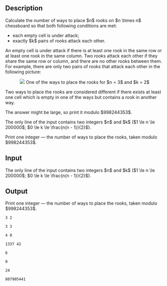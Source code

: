 ## Description

<div><p>Calculate the number of ways to place $n$ rooks on $n \times n$ chessboard so that both following conditions are met:</p><ul> <li> each empty cell is under attack; </li><li> exactly $k$ pairs of rooks attack each other. </li></ul><p>An empty cell is under attack if there is at least one rook in the same row or at least one rook in the same column. Two rooks attack each other if they share the same row or column, <span class="tex-font-style-it">and there are no other rooks between them</span>. For example, there are only two pairs of rooks that attack each other in the following picture:</p><center> <img class="tex-graphics" src="file://rJRUfvBq.png" style="max-width: 100.0%;max-height: 100.0%;"> <span class="tex-font-size-small">One of the ways to place the rooks for $n = 3$ and $k = 2$</span> </center><p>Two ways to place the rooks are considered different if there exists at least one cell which is empty in one of the ways but contains a rook in another way.</p><p>The answer might be large, so print it modulo $998244353$.</p></div><div class="input-specification"><p>The only line of the input contains two integers $n$ and $k$ ($1 \le n \le 200000$; $0 \le k \le \frac{n(n - 1)}{2}$).</p></div><div class="output-specification"><p>Print one integer — the number of ways to place the rooks, taken modulo $998244353$.</p></div>

## Input

<p>The only line of the input contains two integers $n$ and $k$ ($1 \le n \le 200000$; $0 \le k \le \frac{n(n - 1)}{2}$).</p>

## Output

<p>Print one integer — the number of ways to place the rooks, taken modulo $998244353$.</p>





```input1
3 2
```




```input2
3 3
```




```input3
4 0
```




```input4
1337 42
```




```output1
6
```




```output2
0
```




```output3
24
```




```output4
807905441
```


